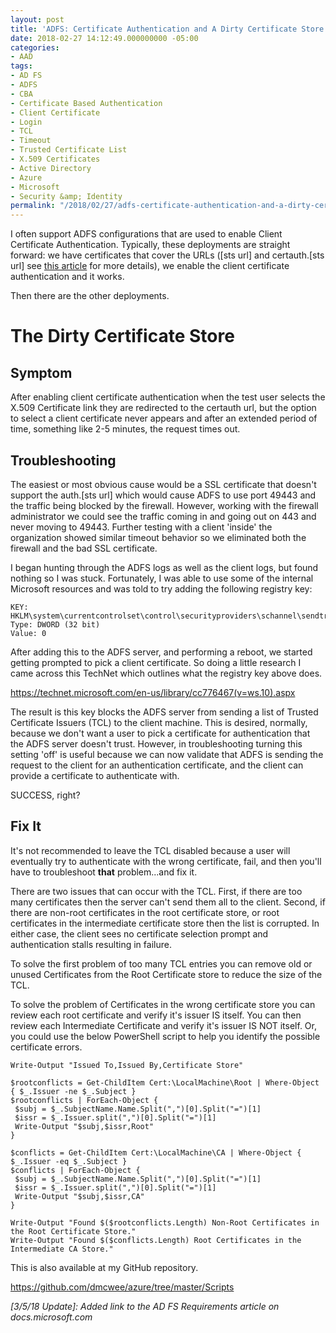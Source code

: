 ```yaml
---
layout: post
title: 'ADFS: Certificate Authentication and A Dirty Certificate Store'
date: 2018-02-27 14:12:49.000000000 -05:00
categories:
- AAD
tags:
- AD FS
- ADFS
- CBA
- Certificate Based Authentication
- Client Certificate
- Login
- TCL
- Timeout
- Trusted Certificate List
- X.509 Certificates
- Active Directory
- Azure
- Microsoft
- Security &amp; Identity
permalink: "/2018/02/27/adfs-certificate-authentication-and-a-dirty-certificate-store/"
---
```

I often support ADFS configurations that are used to enable Client Certificate Authentication. Typically, these deployments are straight forward: we have certificates that cover the URLs ([sts url] and certauth.[sts url] see [this article](https://docs.microsoft.com/en-us/windows-server/identity/ad-fs/overview/ad-fs-requirements) for more details), we enable the client certificate authentication and it works.

Then there are the other deployments.

# The Dirty Certificate Store

## Symptom

After enabling client certificate authentication when the test user selects the X.509 Certificate link they are redirected to the certauth url, but the option to select a client certificate never appears and after an extended period of time, something like 2-5 minutes, the request times out.

## Troubleshooting

The easiest or most obvious cause would be a SSL certificate that doesn't support the auth.[sts url] which would cause ADFS to use port 49443 and the traffic being blocked by the firewall. However, working with the firewall administrator we could see the traffic coming in and going out on 443 and never moving to 49443. Further testing with a client 'inside' the organization showed similar timeout behavior so we eliminated both the firewall and the bad SSL certificate.

I began hunting through the ADFS logs as well as the client logs, but found nothing so I was stuck. Fortunately, I was able to use some of the internal Microsoft resources and was told to try adding the following registry key:

```
KEY: HKLM\system\currentcontrolset\control\securityproviders\schannel\sendtrustedissuerlist
Type: DWORD (32 bit)
Value: 0
```

After adding this to the ADFS server, and performing a reboot, we started getting prompted to pick a client certificate. So doing a little research I came across this TechNet which outlines what the registry key above does.

https://technet.microsoft.com/en-us/library/cc776467(v=ws.10).aspx

The result is this key blocks the ADFS server from sending a list of Trusted Certificate Issuers (TCL) to the client machine. This is desired, normally, because we don't want a user to pick a certificate for authentication that the ADFS server doesn't trust. However, in troubleshooting turning this setting 'off' is useful because we can now validate that ADFS is sending the request to the client for an authentication certificate, and the client can provide a certificate to authenticate with.

SUCCESS, right?

## Fix It

It's not recommended to leave the TCL disabled because a user will eventually try to authenticate with the wrong certificate, fail, and then you'll have to troubleshoot **that** problem...and fix it.

There are two issues that can occur with the TCL. First, if there are too many certificates then the server can't send them all to the client. Second, if there are non-root certificates in the root certificate store, or root certificates in the intermediate certificate store then the list is corrupted. In either case, the client sees no certificate selection prompt and authentication stalls resulting in failure.

To solve the first problem of too many TCL entries you can remove old or unused Certificates from the Root Certificate store to reduce the size of the TCL.

To solve the problem of Certificates in the wrong certificate store you can review each root certificate and verify it's issuer IS itself. You can then review each Intermediate Certificate and verify it's issuer IS NOT itself. Or, you could use the below PowerShell script to help you identify the possible certificate errors.

```
Write-Output "Issued To,Issued By,Certificate Store"

$rootconflicts = Get-ChildItem Cert:\LocalMachine\Root | Where-Object { $_.Issuer -ne $_.Subject }
$rootconflicts | ForEach-Object { 
 $subj = $_.SubjectName.Name.Split(",")[0].Split("=")[1]
 $issr = $_.Issuer.split(",")[0].Split("=")[1]
 Write-Output "$subj,$issr,Root"
}

$conflicts = Get-ChildItem Cert:\LocalMachine\CA | Where-Object { $_.Issuer -eq $_.Subject }
$conflicts | ForEach-Object { 
 $subj = $_.SubjectName.Name.Split(",")[0].Split("=")[1]
 $issr = $_.Issuer.split(",")[0].Split("=")[1]
 Write-Output "$subj,$issr,CA"
}

Write-Output "Found $($rootconflicts.Length) Non-Root Certificates in the Root Certificate Store."
Write-Output "Found $($conflicts.Length) Root Certificates in the Intermediate CA Store."
```

This is also available at my GitHub repository.

https://github.com/dmcwee/azure/tree/master/Scripts

_[3/5/18 Update]: Added link to the AD FS Requirements article on docs.microsoft.com_


